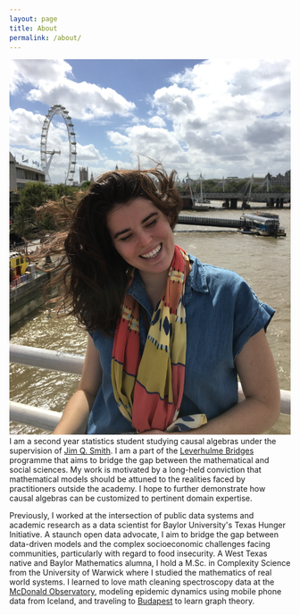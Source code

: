 ```yaml
---
layout: page
title: About
permalink: /about/
---
```



![headshot](/assets/IMG_0945.jpg)
I am a second year statistics student studying causal algebras under the supervision of [Jim Q. Smith](https://warwick.ac.uk/fac/sci/statistics/staff/academic-research/smith/). I am a part of the [Leverhulme Bridges](https://warwick.ac.uk/fac/cross_fac/bridges/) programme that aims to bridge the gap between the mathematical and social sciences. My work is motivated by a long-held conviction that mathematical models should be attuned to the realities faced by practitioners outside the academy. I hope to further demonstrate how causal algebras can be customized to pertinent domain expertise.

Previously, I worked at the intersection of public data systems and academic research as a data scientist for Baylor University's Texas Hunger Initiative. A staunch open data advocate, I aim to bridge the gap between data-driven models and the complex socioeconomic challenges facing communities, particularly with regard to food insecurity. A West Texas native and Baylor Mathematics alumna, I hold a M.Sc. in Complexity Science from the University of Warwick where I studied the mathematics of real world systems. I learned to love math cleaning spectroscopy data at the [McDonald Observatory](https://www.instagram.com/mcdonald_observatory/), modeling epidemic dynamics using mobile phone data from Iceland, and traveling to [Budapest](https://www.budapestsemesters.com/) to learn graph theory.





